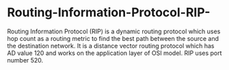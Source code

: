 # Routing-Information-Protocol-RIP-
Routing Information Protocol (RIP) is a dynamic routing protocol which uses hop count as a routing metric to find the best path between the source and the destination network. It is a distance vector routing protocol which has AD value 120 and works on the application layer of OSI model. RIP uses port number 520.
